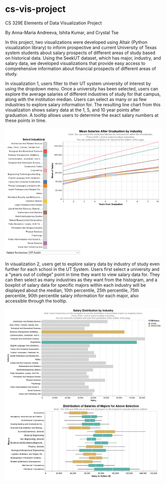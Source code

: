 # cs-vis-project
CS 329E Elements of Data Visualization Project

By Anna-Maria Andreeva, Ishita Kumar, and Crystal Tse

In this project, two visualizations were developed using Altair (Python visualization library) to inform prospective and current University of Texas system students about salary prospects of different areas of study based on historical data. Using the SeekUT dataset, which has major, industry, and salary data, we developed visualizations that provide easy access to comprehensive information about financial prospects of different areas of study.

In visualization 1, users filter to their UT system university of interest by using the dropdown menu. Once a university has been selected, users can explore the average salaries of different industries of study for that campus, along with the institution median. Users can select as many or as few industries to explore salary information for. The resulting line chart from this visualization shows salary data at the 1, 5, and 10 year points after graduation. A tooltip allows users to determine the exact salary numbers at these points in time. 


<img src="./images/vis-1-demo.jpg" alt="Visualization 1. Each line represents an industry's median salary and its change over time." width = "700"/>
  
In visualization 2, users get to explore salary data by industry of study even further for each school in the UT System. Users first select a university and a “years out of college” point in time they want to view salary data for. They can then select as many industries as they want from the histogram, and a boxplot of salary data for specific majors within each industry will be displayed about the median, 10th percentile, 25th percentile, 75th percentile, 90th percentile salary information for each major, also accessible through the tooltip.

<img src="./images/vis-2-demo-pt1.jpg" alt="Visualization 2. Selecting individual bars/industries allows the user to see major distributions below." width = "700" />

<img src="./images/vis-2-demo-pt2.jpg" alt="Visualization 2. Individual major distributions can be viewed through the boxplots." width = "700" />
